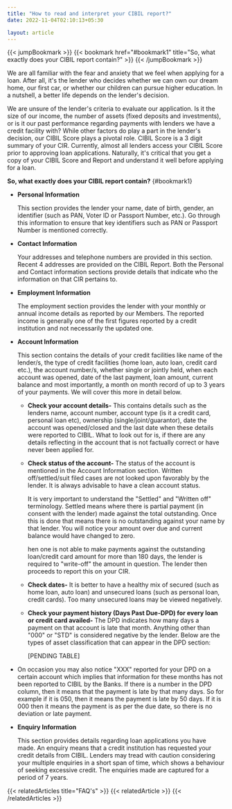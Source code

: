 ```yaml
---
title: "How to read and interpret your CIBIL report?"
date: 2022-11-04T02:10:13+05:30

layout: article
---
```


{{< jumpBookmark >}}
  {{< bookmark href="#bookmark1" title="So, what exactly does your CIBIL report contain?" >}}
{{< /jumpBookmark >}}

We are all familiar with the fear and anxiety that we feel when applying for a loan. After all, it's the lender who decides whether we can own our dream home, our first car, or whether our children can pursue higher education. In a nutshell, a better life depends on the lender's decision.

We are unsure of the lender's criteria to evaluate our application. Is it the size of our income, the number of assets (fixed deposits and investments), or is it our past performance regarding payments with lenders we have a credit facility with? While other factors do play a part in the lender's decision, our CIBIL Score plays a pivotal role. CIBIL Score is a 3 digit summary of your CIR. Currently, almost all lenders access your CIBIL Score prior to approving loan applications. Naturally, it's critical that you get a copy of your CIBIL Score and Report and understand it well before applying for a loan.

**So, what exactly does your CIBIL report contain?**
{#bookmark1}

* **Personal Information**

    This section provides the lender your name, date of birth, gender, an identifier (such as PAN, Voter ID or Passport Number, etc.). Go through this information to ensure that key identifiers such as PAN or Passport Number is mentioned correctly.

* **Contact Information**

    Your addresses and telephone numbers are provided in this section. Recent 4 addresses are provided on the CIBIL Report. Both the Personal and Contact information sections provide details that indicate who the information on that CIR pertains to.

* **Employment Information**

    The employment section provides the lender with your monthly or annual income details as reported by our Members. The reported income is generally one of the first figures reported by a credit institution and not necessarily the updated one.

* **Account Information**

    This section contains the details of your credit facilities like name of the lender/s, the type of credit facilities (home loan, auto loan, credit card etc.), the account number/s, whether single or jointly held, when each account was opened, date of the last payment, loan amount, current balance and most importantly, a month on month record of up to 3 years of your payments. We will cover this more in detail below.

    * **Check your account details-**
    This contains details such as the lenders name, account number, account type (is it a credit card, personal loan etc), ownership (single/joint/guarantor), date the account was opened/closed and the last date when these details were reported to CIBIL. What to look out for is, if there are any details reflecting in the account that is not factually correct or have never been applied for.

    * **Check status of the account-**
    The status of the account is mentioned in the Account Information section. Written off/settled/suit filed cases are not looked upon favorably by the lender. It is always advisable to have a clean account status.

        It is very important to understand the "Settled" and "Written off" terminology. Settled means where there is partial payment (in consent with the lender) made against the total outstanding. Once this is done that means there is no outstanding against your name by that lender. You will notice your amount over due and current balance would have changed to zero.

        hen one is not able to make payments against the outstanding loan/credit card amount for more than 180 days, the lender is required to "write-off" the amount in question. The lender then proceeds to report this on your CIR.

    * **Check dates-**
    It is better to have a healthy mix of secured (such as home loan, auto loan) and unsecured loans (such as personal loan, credit cards). Too many unsecured loans may be viewed negatively.

    * **Check your payment history (Days Past Due-DPD) for every loan or credit card availed-**
    The DPD indicates how many days a payment on that account is late that month. Anything other than "000" or "STD" is considered negative by the lender. Below are the types of asset classification that can appear in the DPD section:

        [PENDING TABLE]

* On occasion you may also notice "XXX" reported for your DPD on a certain account which implies that information for these months has not been reported to CIBIL by the Banks.
    If there is a number in the DPD column, then it means that the payment is late by that many days. So for example if it is 050, then it means the payment is late by 50 days. If it is 000 then it means the payment is as per the due date, so there is no deviation or late payment.

* **Enquiry Information**

    This section provides details regarding loan applications you have made. An enquiry means that a credit institution has requested your credit details from CIBIL. Lenders may tread with caution considering your multiple enquiries in a short span of time, which shows a behaviour of seeking excessive credit. The enquiries made are captured for a period of 7 years.


{{< relatedArticles title="FAQ's" >}}
  {{< relatedArticle >}}
{{< /relatedArticles >}}